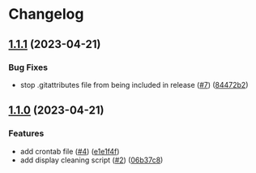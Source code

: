 # Changelog

## [1.1.1](https://github.com/yzwijsen/InkyCryptoGraph/compare/v1.1.0...v1.1.1) (2023-04-21)


### Bug Fixes

* stop .gitattributes file from being included in release ([#7](https://github.com/yzwijsen/InkyCryptoGraph/issues/7)) ([84472b2](https://github.com/yzwijsen/InkyCryptoGraph/commit/84472b2eb19a7748d30e4b1039c95838f67e7670))

## [1.1.0](https://github.com/yzwijsen/InkyCryptoGraph/compare/v1.0.0...v1.1.0) (2023-04-21)


### Features

* add crontab file ([#4](https://github.com/yzwijsen/InkyCryptoGraph/issues/4)) ([e1e1f4f](https://github.com/yzwijsen/InkyCryptoGraph/commit/e1e1f4f882146ee1b64b5eff6cbe4f32b2ba4ab6))
* add display cleaning script ([#2](https://github.com/yzwijsen/InkyCryptoGraph/issues/2)) ([06b37c8](https://github.com/yzwijsen/InkyCryptoGraph/commit/06b37c84fba3477f483026c305592240d450f887))
